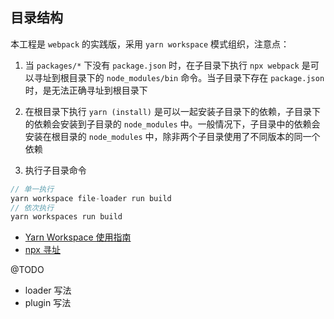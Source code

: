 ## 目录结构
本工程是 `webpack` 的实践版，采用 `yarn workspace` 模式组织，注意点：
1. 当 `packages/*` 下没有 `package.json` 时，在子目录下执行 `npx webpack` 是可以寻址到根目录下的 `node_modules/bin` 命令。当子目录下存在 `package.json`时，是无法正确寻址到根目录下

2. 在根目录下执行 `yarn (install)` 是可以一起安装子目录下的依赖，子目录下的依赖会安装到子目录的 `node_modules` 中。一般情况下，子目录中的依赖会安装在根目录的 `node_modules` 中，除非两个子目录使用了不同版本的同一个依赖

3. 执行子目录命令
```js
// 单一执行
yarn workspace file-loader run build
// 依次执行
yarn workspaces run build
```

- [Yarn Workspace 使用指南](https://blog.csdn.net/tianxintiandisheng/article/details/115329134)
- [npx 寻址](https://juejin.cn/post/7046687336939126797)




@TODO
- loader 写法
- plugin 写法
